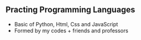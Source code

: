 ## Practing Programming Languages
- Basic of Python, Html, Css and JavaScript
- Formed by my codes + friends and professors

